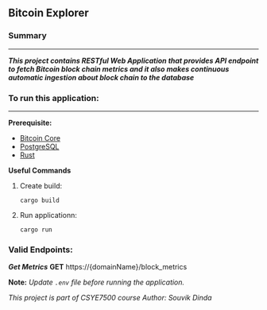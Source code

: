 ## Bitcoin Explorer

### Summary
------------------------------------------------------------------------
**_This project contains RESTful Web Application that provides API endpoint to fetch Bitcoin block chain metrics and it also makes continuous automatic ingestion about block chain to the database_**

### To run this application:
------------------------------------------------------------------------

**Prerequisite:**

- [Bitcoin Core](https://bitcoin.org/en/download)
- [PostgreSQL](https://www.postgresql.org/download/)
- [Rust](https://www.rust-lang.org/)


**Useful Commands**

1. Create build:
    ```
    cargo build
    ```

2. Run applicationn:
    ```
    cargo run
    ```


### Valid Endpoints:

**_Get Metrics_**
**GET** https://{domainName}/block_metrics


**Note:** _Update `.env` file before running the application._

_This project is part of CSYE7500 course_
_Author: Souvik Dinda_
